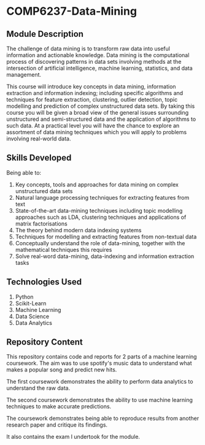 # COMP6237-Data-Mining

## Module Description

The challenge of data mining is to transform raw data into useful information and actionable knowledge. Data mining is the computational process of discovering patterns in data sets involving methods at the intersection of artificial intelligence, machine learning, statistics, and data management.

This course will introduce key concepts in data mining, information extraction and information indexing; including specific algorithms and techniques for feature extraction, clustering, outlier detection, topic modelling and prediction of complex unstructured data sets. By taking this course you will be given a broad view of the general issues surrounding unstructured and semi-structured data and the application of algorithms to such data. At a practical level you will have the chance to explore an assortment of data mining techniques which you will apply to problems involving real-world data.

## Skills Developed

Being able to:

1. Key concepts, tools and approaches for data mining on complex unstructured data sets 
2. Natural language processing techniques for extracting features from text
3. State-of-the-art data-mining techniques including topic modelling approaches such as LDA, clustering techniques and applications of matrix factorisations
4. The theory behind modern data indexing systems
5. Techniques for modelling and extracting features from non-textual data
6. Conceptually understand the role of data-mining, together with the mathematical techniques this requires
7. Solve real-word data-mining, data-indexing and information extraction tasks

## Technologies Used

1. Python
2. Scikit-Learn
3. Machine Learning
4. Data Science
5. Data Analytics

## Repository Content

This repository contains code and reports for 2 parts of a machine learning coursework. The aim was to use spotify's music data to understand what makes a popular song and predict new hits.

The first coursework demonstrates the ability to perform data analytics to understand the raw data.

The second coursework demonstrates the ability to use machine learning techniques to make accurate predictions.

The coursework demonstrates being able to reproduce results from another research paper and critique its findings.

It also contains the exam I undertook for the module.

